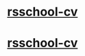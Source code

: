 
# **[rsschool-cv](https://ley-na.github.io/rsschool-cv/cv)**

# **[rsschool-cv](https://ley-na.github.io/rsschool-cv/)**

